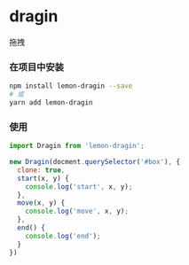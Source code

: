# dragin
拖拽

### 在项目中安装
```bash
npm install lemon-dragin --save
# 或
yarn add lemon-dragin
```

### 使用
```js
import Dragin from 'lemon-dragin';

new Dragin(docment.querySelector('#box'), {
  clone: true,
  start(x, y) {
    console.log('start', x, y);
  },
  move(x, y) {
    console.log('move', x, y);
  },
  end() {
    console.log('end');
  }
})
```
